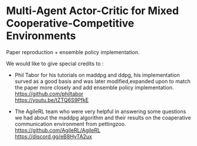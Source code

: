 # Multi-Agent Actor-Critic for Mixed Cooperative-Competitive Environments 
Paper reproduction + ensemble policy implementation.

We would like to give special credits to :
- Phil Tabor for his tutorials on maddpg and ddpg, his implementation surved as a good basis and was later modified,expanded upon to match the paper more closely and add ensemble policy implementation.
https://github.com/philtabor <br>
https://youtu.be/tZTQ6S9PfkE <br>

- The AgileRL team who were very helpful in answering some questions we had about the maddpg algorithm and their results on the coaperative communication environment from pettingzoo.
https://github.com/AgileRL/AgileRL <br>
https://discord.gg/eB8HyTA2ux <br>
